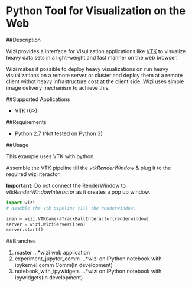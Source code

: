Python Tool for Visualization on the Web
========================================

##Description

Wizi provides a interface for Visulization applications like [VTK](www.vtk.org) <!-- & [Mayavi](http://code.enthought.com/projects/mayavi/) and [vispy](vispy.org) --> to visualize heavy data sets in a light-weight and fast manner on the web browser. 

Wizi makes it possible to deploy heavy visualizations on run heavy visualizations on a remote server or cluster and deploy them at a remote client withot heavy infrastructure cost at the client side. Wizi uses simple image delivery mechanism to achieve this.

##Supported Applications

 - VTK (6>)

##Requirements

 - Python 2.7 (Not tested on Python 3)


##Usage

This example uses VTK with python. 

Assemble the VTK pipeline till the _vtkRenderWindow_ & plug it to the required wizi iteractor. 

**Important:** Do not connect the RenderWindow to _vtkRenderWindowInteractor_ as it creates a pop up window.

```python
import wizi
# asseble the vtk pipeline till the renderwindow.

iren = wizi.VTKCameraTrackBallInteractor(renderwindow)
server = wizi.WiziServer(iren)
server.start() 
``` 

##Branches 

1. master
...*wizi web application
2. experiment_jupyter_comm
...*wizi on IPython notebook with ipykernel.comm Comm(In development)
3. notebook_with_ipywidgets
...*wizi on IPython notebook with ipywidgets(In development)
